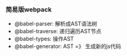 ### 简易版webpack

- @babel-parser: 解析成AST语法树
- @babel-traverse: 递归遍历AST节点
- @babel-types: 操作AST
- @babel-generator: AST =》 生成新的js代码
